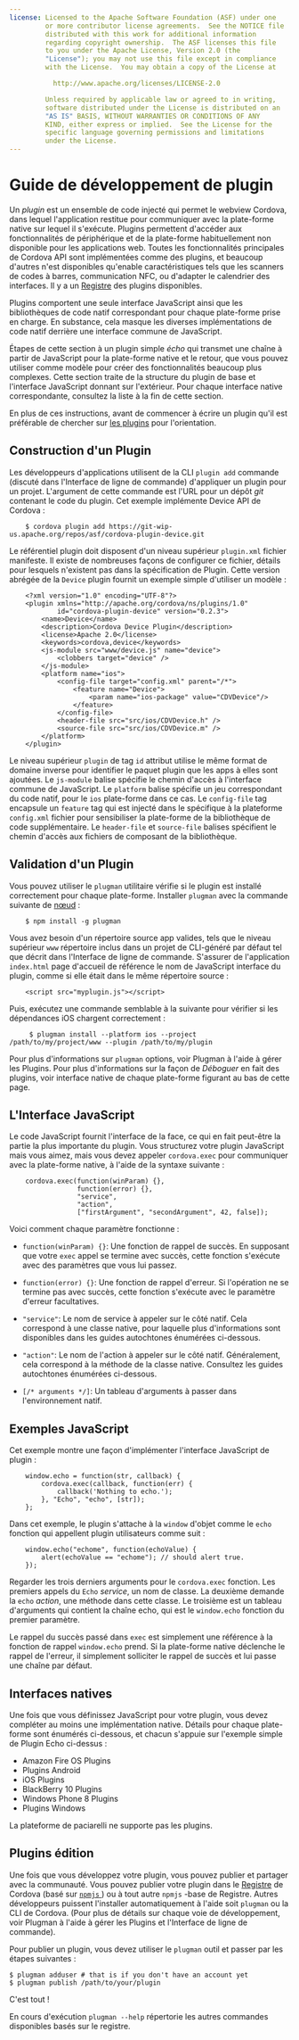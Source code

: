 ```yaml
---
license: Licensed to the Apache Software Foundation (ASF) under one
         or more contributor license agreements.  See the NOTICE file
         distributed with this work for additional information
         regarding copyright ownership.  The ASF licenses this file
         to you under the Apache License, Version 2.0 (the
         "License"); you may not use this file except in compliance
         with the License.  You may obtain a copy of the License at

           http://www.apache.org/licenses/LICENSE-2.0

         Unless required by applicable law or agreed to in writing,
         software distributed under the License is distributed on an
         "AS IS" BASIS, WITHOUT WARRANTIES OR CONDITIONS OF ANY
         KIND, either express or implied.  See the License for the
         specific language governing permissions and limitations
         under the License.
---
```


# Guide de développement de plugin

Un *plugin* est un ensemble de code injecté qui permet le webview Cordova, dans lequel l'application restitue pour communiquer avec la plate-forme native sur lequel il s'exécute. Plugins permettent d'accéder aux fonctionnalités de périphérique et de la plate-forme habituellement non disponible pour les applications web. Toutes les fonctionnalités principales de Cordova API sont implémentées comme des plugins, et beaucoup d'autres n'est disponibles qu'enable caractéristiques tels que les scanners de codes à barres, communication NFC, ou d'adapter le calendrier des interfaces. Il y a un [Registre][1] des plugins disponibles.

 [1]: http://plugins.cordova.io

Plugins comportent une seule interface JavaScript ainsi que les bibliothèques de code natif correspondant pour chaque plate-forme prise en charge. En substance, cela masque les diverses implémentations de code natif derrière une interface commune de JavaScript.

Étapes de cette section à un plugin simple *écho* qui transmet une chaîne à partir de JavaScript pour la plate-forme native et le retour, que vous pouvez utiliser comme modèle pour créer des fonctionnalités beaucoup plus complexes. Cette section traite de la structure du plugin de base et l'interface JavaScript donnant sur l'extérieur. Pour chaque interface native correspondante, consultez la liste à la fin de cette section.

En plus de ces instructions, avant de commencer à écrire un plugin qu'il est préférable de chercher sur [les plugins][2] pour l'orientation.

 [2]: http://cordova.apache.org/#contribute

## Construction d'un Plugin

Les développeurs d'applications utilisent de la CLI `plugin add` commande (discuté dans l'Interface de ligne de commande) d'appliquer un plugin pour un projet. L'argument de cette commande est l'URL pour un dépôt *git* contenant le code du plugin. Cet exemple implémente Device API de Cordova :

        $ cordova plugin add https://git-wip-us.apache.org/repos/asf/cordova-plugin-device.git
    

Le référentiel plugin doit disposent d'un niveau supérieur `plugin.xml` fichier manifeste. Il existe de nombreuses façons de configurer ce fichier, détails pour lesquels n'existent pas dans la spécification de Plugin. Cette version abrégée de la `Device` plugin fournit un exemple simple d'utiliser un modèle :

        <?xml version="1.0" encoding="UTF-8"?>
        <plugin xmlns="http://apache.org/cordova/ns/plugins/1.0"
                id="cordova-plugin-device" version="0.2.3">
            <name>Device</name>
            <description>Cordova Device Plugin</description>
            <license>Apache 2.0</license>
            <keywords>cordova,device</keywords>
            <js-module src="www/device.js" name="device">
                <clobbers target="device" />
            </js-module>
            <platform name="ios">
                <config-file target="config.xml" parent="/*">
                    <feature name="Device">
                        <param name="ios-package" value="CDVDevice"/>
                    </feature>
                </config-file>
                <header-file src="src/ios/CDVDevice.h" />
                <source-file src="src/ios/CDVDevice.m" />
            </platform>
        </plugin>
    

Le niveau supérieur `plugin` de tag `id` attribut utilise le même format de domaine inverse pour identifier le paquet plugin que les apps à elles sont ajoutées. Le `js-module` balise spécifie le chemin d'accès à l'interface commune de JavaScript. Le `platform` balise spécifie un jeu correspondant du code natif, pour le `ios` plate-forme dans ce cas. Le `config-file` tag encapsule un `feature` tag qui est injecté dans le spécifique à la plateforme `config.xml` fichier pour sensibiliser la plate-forme de la bibliothèque de code supplémentaire. Le `header-file` et `source-file` balises spécifient le chemin d'accès aux fichiers de composant de la bibliothèque.

## Validation d'un Plugin

Vous pouvez utiliser le `plugman` utilitaire vérifie si le plugin est installé correctement pour chaque plate-forme. Installer `plugman` avec la commande suivante de [nœud][3] :

 [3]: http://nodejs.org/

        $ npm install -g plugman
    

Vous avez besoin d'un répertoire source app valides, tels que le niveau supérieur `www` répertoire inclus dans un projet de CLI-généré par défaut tel que décrit dans l'Interface de ligne de commande. S'assurer de l'application `index.html` page d'accueil de référence le nom de JavaScript interface du plugin, comme si elle était dans le même répertoire source :

        <script src="myplugin.js"></script>
    

Puis, exécutez une commande semblable à la suivante pour vérifier si les dépendances iOS chargent correctement :

         $ plugman install --platform ios --project /path/to/my/project/www --plugin /path/to/my/plugin
    

Pour plus d'informations sur `plugman` options, voir Plugman à l'aide à gérer les Plugins. Pour plus d'informations sur la façon de *Déboguer* en fait des plugins, voir interface native de chaque plate-forme figurant au bas de cette page.

## L'Interface JavaScript

Le code JavaScript fournit l'interface de la face, ce qui en fait peut-être la partie la plus importante du plugin. Vous structurez votre plugin JavaScript mais vous aimez, mais vous devez appeler `cordova.exec` pour communiquer avec la plate-forme native, à l'aide de la syntaxe suivante :

        cordova.exec(function(winParam) {},
                     function(error) {},
                     "service",
                     "action",
                     ["firstArgument", "secondArgument", 42, false]);
    

Voici comment chaque paramètre fonctionne :

*   `function(winParam) {}`: Une fonction de rappel de succès. En supposant que votre `exec` appel se termine avec succès, cette fonction s'exécute avec des paramètres que vous lui passez.

*   `function(error) {}`: Une fonction de rappel d'erreur. Si l'opération ne se termine pas avec succès, cette fonction s'exécute avec le paramètre d'erreur facultatives.

*   `"service"`: Le nom de service à appeler sur le côté natif. Cela correspond à une classe native, pour laquelle plus d'informations sont disponibles dans les guides autochtones énumérées ci-dessous.

*   `"action"`: Le nom de l'action à appeler sur le côté natif. Généralement, cela correspond à la méthode de la classe native. Consultez les guides autochtones énumérées ci-dessous.

*   `[/* arguments */]`: Un tableau d'arguments à passer dans l'environnement natif.

## Exemples JavaScript

Cet exemple montre une façon d'implémenter l'interface JavaScript de plugin :

        window.echo = function(str, callback) {
            cordova.exec(callback, function(err) {
                callback('Nothing to echo.');
            }, "Echo", "echo", [str]);
        };
    

Dans cet exemple, le plugin s'attache à la `window` d'objet comme le `echo` fonction qui appellent plugin utilisateurs comme suit :

        window.echo("echome", function(echoValue) {
            alert(echoValue == "echome"); // should alert true.
        });
    

Regarder les trois derniers arguments pour le `cordova.exec` fonction. Les premiers appels du `Echo` *service*, un nom de classe. La deuxième demande la `echo` *action*, une méthode dans cette classe. Le troisième est un tableau d'arguments qui contient la chaîne echo, qui est le `window.echo` fonction du premier paramètre.

Le rappel du succès passé dans `exec` est simplement une référence à la fonction de rappel `window.echo` prend. Si la plate-forme native déclenche le rappel de l'erreur, il simplement solliciter le rappel de succès et lui passe une chaîne par défaut.

## Interfaces natives

Une fois que vous définissez JavaScript pour votre plugin, vous devez compléter au moins une implémentation native. Détails pour chaque plate-forme sont énumérés ci-dessous, et chacun s'appuie sur l'exemple simple de Plugin Echo ci-dessus :

*   Amazon Fire OS Plugins
*   Plugins Android
*   iOS Plugins
*   BlackBerry 10 Plugins
*   Windows Phone 8 Plugins
*   Plugins Windows

La plateforme de paciarelli ne supporte pas les plugins.

## Plugins édition

Une fois que vous développez votre plugin, vous pouvez publier et partager avec la communauté. Vous pouvez publier votre plugin dans le [Registre][1] de Cordova (basé sur [ `npmjs` ][4]) ou à tout autre `npmjs` -base de Registre. Autres développeurs puissent l'installer automatiquement à l'aide soit `plugman` ou la CLI de Cordova. (Pour plus de détails sur chaque voie de développement, voir Plugman à l'aide à gérer les Plugins et l'Interface de ligne de commande).

 [4]: https://github.com/isaacs/npmjs.org

Pour publier un plugin, vous devez utiliser le `plugman` outil et passer par les étapes suivantes :

    $ plugman adduser # that is if you don't have an account yet
    $ plugman publish /path/to/your/plugin
    

C'est tout !

En cours d'exécution `plugman --help` répertorie les autres commandes disponibles basés sur le registre.
